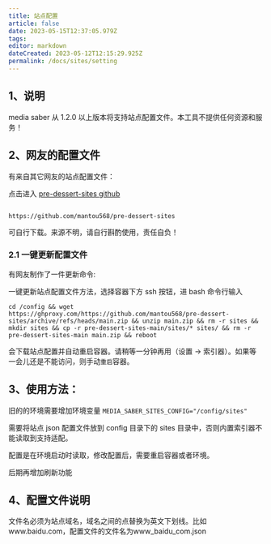 ```yaml
---
title: 站点配置
article: false
date: 2023-05-15T12:37:05.979Z
tags:
editor: markdown
dateCreated: 2023-05-12T12:15:29.925Z
permalink: /docs/sites/setting
---
```


## 1、说明

media saber 从 1.2.0 以上版本将支持站点配置文件。本工具不提供任何资源和服务！

## 2、网友的配置文件

有来自其它网友的站点配置文件：

点击进入 [pre-dessert-sites github](https://github.com/mantou568/pre-dessert-sites)

```shell

https://github.com/mantou568/pre-dessert-sites

```

可自行下载。来源不明，请自行斟酌使用，责任自负！

### 2.1 一键更新配置文件

有网友制作了一件更新命令:

一键更新站点配置文件方法，选择容器下方 ssh 按钮，进 bash 命令行输入

```shell
cd /config && wget https://ghproxy.com/https://github.com/mantou568/pre-dessert-sites/archive/refs/heads/main.zip && unzip main.zip && rm -r sites && mkdir sites && cp -r pre-dessert-sites-main/sites/* sites/ && rm -r pre-dessert-sites-main main.zip && reboot
```

会下载站点配置并自动重启容器。请稍等一分钟再用（设置 → 索引器）。如果等一会儿还是不能访问，则手动`重启`容器。

## 3、使用方法：

旧的的环境需要增加环境变量 `MEDIA_SABER_SITES_CONFIG="/config/sites"`

需要将站点 json 配置文件放到 config 目录下的 sites 目录中，否则内置索引器不能读取到支持适配。

配置是在环境启动时读取，修改配置后，需要重启容器或者环境。

后期再增加刷新功能

## 4、配置文件说明

文件名必须为站点域名，域名之间的点替换为英文下划线。比如www.baidu.com，配置文件的文件名为www_baidu_com.json
